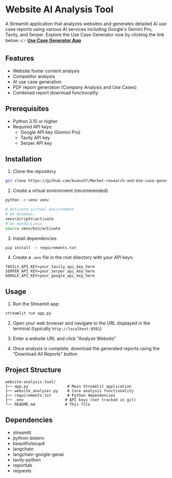 # Website AI Analysis Tool

A Streamlit application that analyzes websites and generates detailed AI use case reports using various AI services including Google's Gemini Pro, Tavily, and Serper.
Explore the Use Case Generator now by clicking the link below:
👉 [**Use Case Generator App**](https://usecasegenerator.streamlit.app/)

## Features

- Website footer content analysis
- Competitor analysis
- AI use case generation
- PDF report generation (Company Analysis and Use Cases)
- Combined report download functionality

## Prerequisites

- Python 3.10 or higher
- Required API keys:
  - Google API key (Gemini Pro)
  - Tavily API key
  - Serper API key

## Installation

1. Clone the repository
```bash
git clone https://github.com/kvansh7/Market-research-and-Use-case-generator-.git
```

2. Create a virtual environment (recommended)
```bash
python -m venv venv

# Activate virtual environment
# On Windows:
venv\Scripts\activate
# On macOS/Linux:
source venv/bin/activate
```

3. Install dependencies
```bash
pip install -r requirements.txt
```

4. Create a `.env` file in the root directory with your API keys:
```
TAVILY_API_KEY=your_tavily_api_key_here
SERPER_API_KEY=your_serper_api_key_here
GOOGLE_API_KEY=your_google_api_key_here
```

## Usage

1. Run the Streamlit app:
```bash
streamlit run app.py
```

2. Open your web browser and navigate to the URL displayed in the terminal (typically `http://localhost:8501`)

3. Enter a website URL and click "Analyze Website"

4. Once analysis is complete, download the generated reports using the "Download All Reports" button

## Project Structure

```
website-analysis-tool/
├── app.py                 # Main Streamlit application
├── website_analyzer.py    # Core analysis functionality
├── requirements.txt       # Python dependencies
├── .env                  # API keys (not tracked in git)
└── README.md             # This file
```

## Dependencies

- streamlit
- python-dotenv
- beautifulsoup4
- langchain
- langchain-google-genai
- tavily-python
- reportlab
- requests
